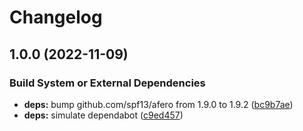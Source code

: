 # Changelog

## 1.0.0 (2022-11-09)


### Build System or External Dependencies

* **deps:** bump github.com/spf13/afero from 1.9.0 to 1.9.2 ([bc9b7ae](https://github.com/davidhsingyuchen/test/commit/bc9b7ae01e61465765e3df12fefcdd63ae33b9f0))
* **deps:** simulate dependabot ([c9ed457](https://github.com/davidhsingyuchen/test/commit/c9ed457f5b9de1c013866b5743ef6c7704a04404))
